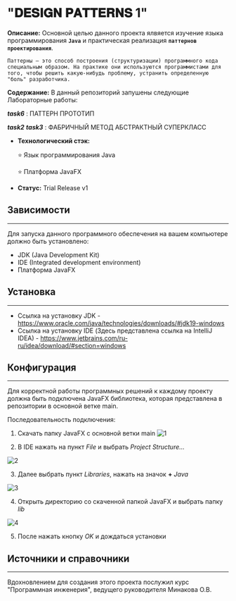 
# "𝐃𝐄𝐒𝐈𝐆𝐍 𝐏𝐀𝐓𝐓𝐄𝐑𝐍𝐒 1" 

**Описание:** Основной целью данного проекта ялвяется изучение языка программирования __`Java`__ и практическая реализация __`паттернов проектирования`__.
    
    Паттерны — это способ построения (структуризации) программного кода специальным образом. На практике они используются программистами для того, чтобы решить какую-нибудь проблему, устранить определенную "боль" разработчика.


**Содержание:** В данный репозиторий запушены следующие Лабораторные работы:

__*task6*__ : ПАТТЕРН ПРОТОТИП

 __*task2*__ __*task3*__ : ФАБРИЧНЫЙ МЕТОД  АБСТРАКТНЫЙ СУПЕРКЛАСС


+ **Технологический стэк:**
  
  :star: Язык программирования Java

  :star: Платформа JavaFX

+ **Статус:** Trial Release v1


## Зависимости
_____
Для запуска данного программного обеспечения на вашем компьютере должно быть установлено:

+ JDK (Java Development Kit)
+ IDE (Integrated development environment)
+ Платформа JavaFX

## Установка
_____
+ Ссылка на установку JDK - https://www.oracle.com/java/technologies/downloads/#jdk19-windows
+ Ссылка на установку IDE (Здесь представлена ссылка на IntelliJ IDEA) - https://www.jetbrains.com/ru-ru/idea/download/#section=windows

## Конфигурация
_____
Для корректной работы программных решений к каждому проекту должна быть подключена JavaFX библиотека, которая представлена в репозитории в основной ветке main.

Последовательность подключения:

1. Скачать папку JavaFX с основной ветки main
![1](https://user-images.githubusercontent.com/120776560/208496282-715be327-5e02-461e-8228-3794d5bd7166.jpg)


2. В IDE нажать на пункт *File* и выбрать *Project Structure...*

![2](https://user-images.githubusercontent.com/120776560/208496735-8fddba6a-1215-4b16-b406-2b4298188353.jpg)

3. Далее выбрать пункт *Libraries*, нажать на значок **+** *Java*

![3](https://user-images.githubusercontent.com/120776560/208496874-3982c905-98bf-49ac-8313-e829dedb8ea8.jpg)

4. Открыть директорию со скаченной папкой JavaFX и выбрать папку *lib*

![4](https://user-images.githubusercontent.com/120776560/208496630-81bfef9c-f015-4171-95a3-16d3b19aadac.jpg)

5. После нажать кнопку *OK* и дождаться установки 

## Источники и справочники
_____
Вдохновлением для создания этого проекта послужил курс "Программная инженерия", ведущего руководителя Минакова О.В.
